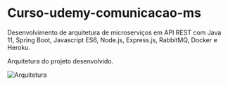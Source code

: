 # Curso-udemy-comunicacao-ms

Desenvolvimento de arquitetura de microserviços em API REST com Java 11, Spring Boot, Javascript ES6, Node.js, Express.js, RabbitMQ, Docker e Heroku.

Arquitetura do projeto desenvolvido.

![Arquitetura](https://user-images.githubusercontent.com/28830278/164915842-0f43dde2-1ab9-4b25-a01a-13df7fd6372f.PNG)
